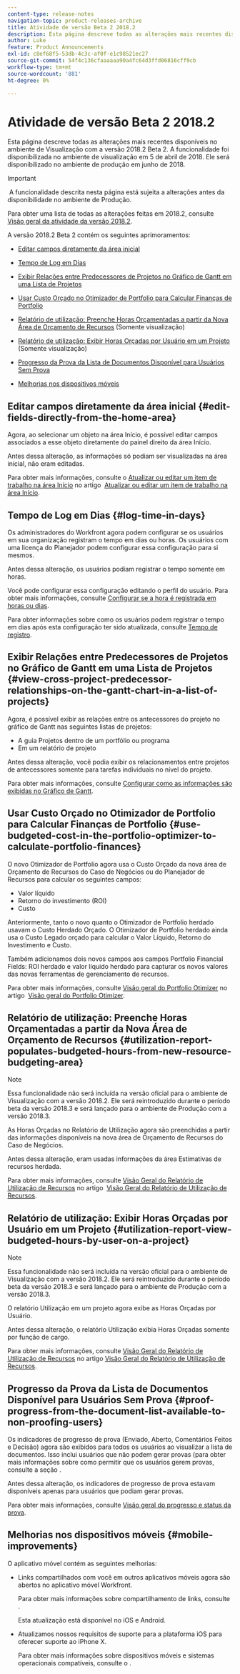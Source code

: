 ```yaml
---
content-type: release-notes
navigation-topic: product-releases-archive
title: Atividade de versão Beta 2 2018.2
description: Esta página descreve todas as alterações mais recentes disponíveis no ambiente de Visualização com a versão 2018.2 Beta 2. A funcionalidade foi disponibilizada no ambiente de visualização em 5 de abril de 2018. Ele será disponibilizado no ambiente de produção em junho de 2018.
author: Luke
feature: Product Announcements
exl-id: c8ef68f5-53db-4c3c-af0f-e1c98521ec27
source-git-commit: 54f4c136cfaaaaaa90a4fc64d3ffd06816cff9cb
workflow-type: tm+mt
source-wordcount: '881'
ht-degree: 0%

---
```


# Atividade de versão Beta 2 2018.2

Esta página descreve todas as alterações mais recentes disponíveis no ambiente de Visualização com a versão 2018.2 Beta 2. A funcionalidade foi disponibilizada no ambiente de visualização em 5 de abril de 2018. Ele será disponibilizado no ambiente de produção em junho de 2018.

>[!IMPORTANT]
>
> A funcionalidade descrita nesta página está sujeita a alterações antes da disponibilidade no ambiente de Produção.

Para obter uma lista de todas as alterações feitas em 2018.2, consulte  [Visão geral da atividade da versão 2018.2](../../../../product-announcements/product-releases/quarterly-release-archive/2018.2-release-activity/2018.2-release-activity-overview.md).

A versão 2018.2 Beta 2 contém os seguintes aprimoramentos:

* [Editar campos diretamente da área inicial](#edit-fields-directly-from-the-home-area)
* [Tempo de Log em Dias](#log-time-in-days)
* [Exibir Relações entre Predecessores de Projetos no Gráfico de Gantt em uma Lista de Projetos](#view-cross-project-predecessor-relationships-on-the-gantt-chart-in-a-list-of-projects)
* [Usar Custo Orçado no Otimizador de Portfolio para Calcular Finanças de Portfolio](#use-budgeted-cost-in-the-portfolio-optimizer-to-calculate-portfolio-finances)
* [Relatório de utilização: Preenche Horas Orçamentadas a partir da Nova Área de Orçamento de Recursos](#utilization-report-populates-budgeted-hours-from-new-resource-budgeting-area) (Somente visualização)

* [Relatório de utilização: Exibir Horas Orçadas por Usuário em um Projeto](#utilization-report-view-budgeted-hours-by-user-on-a-project) (Somente visualização)

* [Progresso da Prova da Lista de Documentos Disponível para Usuários Sem Prova](#proof-progress-from-the-document-list-available-to-non-proofing-users)
* [Melhorias nos dispositivos móveis](#mobile-improvements)

## Editar campos diretamente da área inicial {#edit-fields-directly-from-the-home-area}

Agora, ao selecionar um objeto na área Início, é possível editar campos associados a esse objeto diretamente do painel direito da área Início. 

Antes dessa alteração, as informações só podiam ser visualizadas na área inicial, não eram editadas.

Para obter mais informações, consulte o [Atualizar ou editar um item de trabalho na área Início](../../../../workfront-basics/using-home/using-the-home-area/update-and-edit-work-item-home.md) no artigo  [Atualizar ou editar um item de trabalho na área Início](../../../../workfront-basics/using-home/using-the-home-area/update-and-edit-work-item-home.md).

## Tempo de Log em Dias {#log-time-in-days}

Os administradores do Workfront agora podem configurar se os usuários em sua organização registram o tempo em dias ou horas. Os usuários com uma licença do Planejador podem configurar essa configuração para si mesmos.

Antes dessa alteração, os usuários podiam registrar o tempo somente em horas.

Você pode configurar essa configuração editando o perfil do usuário. Para obter mais informações, consulte [Configurar se a hora é registrada em horas ou dias](../../../../timesheets/config-timesheet-prefs/config-time-logged-hrs-days.md).

Para obter informações sobre como os usuários podem registrar o tempo em dias após esta configuração ter sido atualizada, consulte [Tempo de registro](../../../../timesheets/create-and-manage-timesheets/log-time.md).

## Exibir Relações entre Predecessores de Projetos no Gráfico de Gantt em uma Lista de Projetos {#view-cross-project-predecessor-relationships-on-the-gantt-chart-in-a-list-of-projects}

Agora, é possível exibir as relações entre os antecessores do projeto no gráfico de Gantt nas seguintes listas de projetos:

* A guia Projetos dentro de um portfólio ou programa
* Em um relatório de projeto

Antes dessa alteração, você podia exibir os relacionamentos entre projetos de antecessores somente para tarefas individuais no nível do projeto.

Para obter mais informações, consulte [Configurar como as informações são exibidas no Gráfico de Gantt](../../../../manage-work/gantt-chart/use-the-gantt-chart/configure-info-on-gantt-chart.md). 

## Usar Custo Orçado no Otimizador de Portfolio para Calcular Finanças de Portfolio {#use-budgeted-cost-in-the-portfolio-optimizer-to-calculate-portfolio-finances}

O novo Otimizador de Portfolio agora usa o Custo Orçado da nova área de Orçamento de Recursos do Caso de Negócios ou do Planejador de Recursos para calcular os seguintes campos:

* Valor líquido
* Retorno do investimento (ROI)
* Custo

Anteriormente, tanto o novo quanto o Otimizador de Portfolio herdado usavam o Custo Herdado Orçado. O Otimizador de Portfolio herdado ainda usa o Custo Legado orçado para calcular o Valor Líquido, Retorno do Investimento e Custo.

Também adicionamos dois novos campos aos campos Portfolio Financial Fields: ROI herdado e valor líquido herdado para capturar os novos valores das novas ferramentas de gerenciamento de recursos.

Para obter mais informações, consulte [Visão geral do Portfolio Otimizer](../../../../manage-work/portfolios/portfolio-optimizer/portfolio-optimizer-overview.md) no artigo  [Visão geral do Portfolio Otimizer](../../../../manage-work/portfolios/portfolio-optimizer/portfolio-optimizer-overview.md).

## Relatório de utilização: Preenche Horas Orçamentadas a partir da Nova Área de Orçamento de Recursos {#utilization-report-populates-budgeted-hours-from-new-resource-budgeting-area}

>[!NOTE]
Essa funcionalidade não será incluída na versão oficial para o ambiente de Visualização com a versão 2018.2. Ele será reintroduzido durante o período beta da versão 2018.3 e será lançado para o ambiente de Produção com a versão 2018.3. 

As Horas Orçadas no Relatório de Utilização agora são preenchidas a partir das informações disponíveis na nova área de Orçamento de Recursos do Caso de Negócios.

Antes dessa alteração, eram usadas informações da área Estimativas de recursos herdada.

Para obter mais informações, consulte [Visão Geral do Relatório de Utilização de Recursos](../../../../reports-and-dashboards/reports/using-built-in-reports/resource-utilization-report.md) no artigo  [Visão Geral do Relatório de Utilização de Recursos](../../../../reports-and-dashboards/reports/using-built-in-reports/resource-utilization-report.md).

## Relatório de utilização: Exibir Horas Orçadas por Usuário em um Projeto {#utilization-report-view-budgeted-hours-by-user-on-a-project}

>[!NOTE]
Essa funcionalidade não será incluída na versão oficial para o ambiente de Visualização com a versão 2018.2. Ele será reintroduzido durante o período beta da versão 2018.3 e será lançado para o ambiente de Produção com a versão 2018.3. 

O relatório Utilização em um projeto agora exibe as Horas Orçadas por Usuário.

Antes dessa alteração, o relatório Utilização exibia Horas Orçadas somente por função de cargo. 

Para obter mais informações, consulte [Visão Geral do Relatório de Utilização de Recursos](../../../../reports-and-dashboards/reports/using-built-in-reports/resource-utilization-report.md) no artigo [Visão Geral do Relatório de Utilização de Recursos](../../../../reports-and-dashboards/reports/using-built-in-reports/resource-utilization-report.md).

## Progresso da Prova da Lista de Documentos Disponível para Usuários Sem Prova {#proof-progress-from-the-document-list-available-to-non-proofing-users}

Os indicadores de progresso de prova (Enviado, Aberto, Comentários Feitos e Decisão) agora são exibidos para todos os usuários ao visualizar a lista de documentos. Isso inclui usuários que não podem gerar provas (para obter mais informações sobre como permitir que os usuários gerem provas, consulte a seção .

Antes dessa alteração, os indicadores de progresso de prova estavam disponíveis apenas para usuários que podiam gerar provas.

Para obter mais informações, consulte [Visão geral do progresso e status da prova](../../../../review-and-approve-work/proofing/proofing-overview/view-progress-status-proof.md).

## Melhorias nos dispositivos móveis {#mobile-improvements}

O aplicativo móvel contém as seguintes melhorias:

* Links compartilhados com você em outros aplicativos móveis agora são abertos no aplicativo móvel Workfront.

   Para obter mais informações sobre compartilhamento de links, consulte .

   Esta atualização está disponível no iOS e Android.

* Atualizamos nossos requisitos de suporte para a plataforma iOS para oferecer suporte ao iPhone X.

   Para obter mais informações sobre dispositivos móveis e sistemas operacionais compatíveis, consulte o . 
